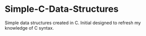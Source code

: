Simple-C-Data-Structures
========================

Simple data structures created in C. 
Initial designed to refresh my knowledge of C syntax.
